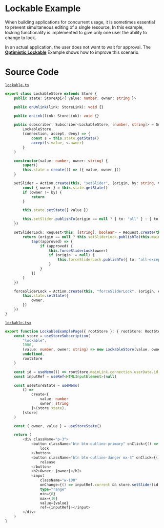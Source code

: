 # Lockable Example

When building applications for concurrent usage, it is sometimes essential to prevent simultaneous editing of a single resource,
In this example, locking functionality is implemented to give only one user the ability to change to lock. 

In an actual application, the user does not want to wait for approval. The [**Optimistic Lockable**](https://cocoss-org.github.io/co-share/optimistic-lockable) Example shows how to improve this scenario.

# Source Code

[`lockable.ts`](https://github.com/cocoss-org/co-share/blob/master/examples/stores/lockable.ts)

```typescript
export class LockableStore extends Store {
    public state: StoreApi<{ value: number; owner: string }>

    public onUnlink(link: StoreLink): void {}

    public onLink(link: StoreLink): void {}

    public subscriber: Subscriber<LockableStore, [number, string]> = Subscriber.create(
        LockableStore,
        (connection, accept, deny) => {
            const s = this.state.getState()
            accept(s.value, s.owner)
        }
    )

    constructor(value: number, owner: string) {
        super()
        this.state = create(() => ({ value, owner }))
    }

    setSlider = Action.create(this, "setSlider", (origin, by: string, value: number) => {
        const { owner } = this.state.getState()
        if (owner != by) {
            return
        }

        this.state.setState({ value })

        this.setSlider.publishTo(origin == null ? { to: "all" } : { to: "all-except-one", except: origin }, by, value)
    })

    setSliderLock: Request<this, [string], boolean> = Request.create(this, "setSliderLock", (origin, owner: string) => {
        return (origin == null ? this.setSliderLock.publishTo(this.mainLink, owner) : of(true).pipe(delay(1000))).pipe(
            tap((approved) => {
                if (approved) {
                    this.forceSliderLock(owner)
                    if (origin != null) {
                        this.forceSliderLock.publishTo({ to: "all-except-one", except: origin }, owner)
                    }
                }
            })
        )
    })

    forceSliderLock = Action.create(this, "forceSliderLock", (origin, owner: string) => {
        this.state.setState({
            owner,
        })
    })
}
```

[`lockable.tsx`](https://github.com/cocoss-org/co-share/blob/master/examples/pages/lockable.tsx)

```typescript
export function LockableExamplePage({ rootStore }: { rootStore: RootStore }): JSX.Element {
    const store = useStoreSubscription(
        "lockable",
        1000,
        (value: number, owner: string) => new LockableStore(value, owner),
        undefined,
        rootStore
    )

    const id = useMemo(() => rootStore.mainLink.connection.userData.id, [rootStore])
    const inputRef = useRef<HTMLInputElement>(null)

    const useStoreState = useMemo(
        () =>
            create<{
                value: number
                owner: string
            }>(store.state),
        [store]
    )

    const { owner, value } = useStoreState()

    return (
        <div className="p-3">
            <button className="btn btn-outline-primary" onClick={() => store.setSliderLock(id).subscribe()}>
                lock
            </button>
            <button className="btn btn-outline-danger mx-3" onClick={() => store.setSliderLock("none").subscribe()}>
                release
            </button>
            <h2>Owner: {owner}</h2>
            <input
                className="w-100"
                onChange={() => inputRef.current && store.setSlider(id, inputRef.current.valueAsNumber)}
                type="range"
                min={0}
                max={10}
                value={value}
                ref={inputRef}></input>
        </div>
    )
}
```
